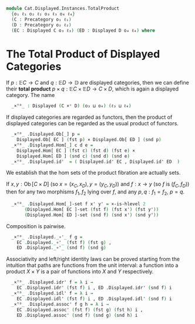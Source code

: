<!--
```agda
open import 1Lab.HLevel.Retracts
open import 1Lab.HLevel.Universe
open import 1Lab.Type.Sigma

open import Cat.Instances.Sets.Complete
open import Cat.Instances.Product
open import Cat.Diagram.Product
open import Cat.Displayed.Base
open import Cat.Instances.Sets
open import Cat.Prelude
open import Cat.Base
```
-->

```agda
module Cat.Displayed.Instances.TotalProduct
  {o₁ ℓ₁ o₂ ℓ₂ o₃ ℓ₃ o₄ ℓ₄}
  (C : Precategory o₁ ℓ₁)
  (D : Precategory o₂ ℓ₂)
  (EC : Displayed C o₃ ℓ₃) (ED : Displayed D o₄ ℓ₄) where
```
# The Total Product of Displayed Categories

If $p : \mathbb{E}C\to C$ and $q :\mathbb{E}D\to \mathbb{D}$ are
displayed categories, then we can define their **total product**
$p \times q : \mathbb{E}C\times \mathbb{E}D\to C\times D$,
which is again a displayed category. The name

```agda
  _×ᵀᴰ_ : Displayed (C ×ᶜ D) (o₃ ⊔ o₄) (ℓ₃ ⊔ ℓ₄)
```
If displayed categories are regarded as functors, then the product of
displayed categories can be regarded as the usual product of functors.
```agda
  _×ᵀᴰ_ .Displayed.Ob[_] p =
    Displayed.Ob[ EC ] (fst p) × Displayed.Ob[ ED ] (snd p)
  _×ᵀᴰ_ .Displayed.Hom[_] c d e =
    Displayed.Hom[ EC ] (fst c) (fst d) (fst e) ×
    Displayed.Hom[ ED ] (snd c) (snd d) (snd e)
  _×ᵀᴰ_ .Displayed.id'  = ( Displayed.id' EC , Displayed.id' ED  )
```

We establish that the hom sets of the product fibration are actually
sets.

If $x, y : \operatorname{Ob}[C \times D]$
(so $x = (x_C, x_D), y = (y_C, y_D)$) and
$f : x \to y$ (so $f$ is $(f_C, f_D)$)
then for any two morphisms $f_1,f_2$ lying over $f$,
and any $p, q : f_1 = f_2$, $p=q$.

```agda
  _×ᵀᴰ_ .Displayed.Hom[_]-set f x' y' = ×-is-hlevel 2
       (Displayed.Hom[ EC ]-set (fst f) (fst x') (fst y'))
       (Displayed.Hom[ ED ]-set (snd f) (snd x') (snd y'))
```
Composition is pairwise.
```agda
  _×ᵀᴰ_ .Displayed._∘'_ f g =
    EC .Displayed._∘'_ (fst f) (fst g) ,
    ED .Displayed._∘'_ (snd f) (snd g)
```

Associativity and left/right identity laws can be proved
starting from the intuition that paths are functions from
the unit interval: a function into a product $X\times Y$ is a
pair of functions into $X$ and $Y$ respectively.

```agda
  _×ᵀᴰ_ .Displayed.idr' f = λ i →
    EC .Displayed.idr' (fst f) i , ED .Displayed.idr' (snd f) i
  _×ᵀᴰ_ .Displayed.idl' f = λ i →
    EC .Displayed.idl' (fst f) i , ED .Displayed.idl' (snd f) i
  _×ᵀᴰ_ .Displayed.assoc' f g h = λ i →
    EC .Displayed.assoc' (fst f) (fst g) (fst h) i ,
    ED .Displayed.assoc' (snd f) (snd g) (snd h) i  
```
